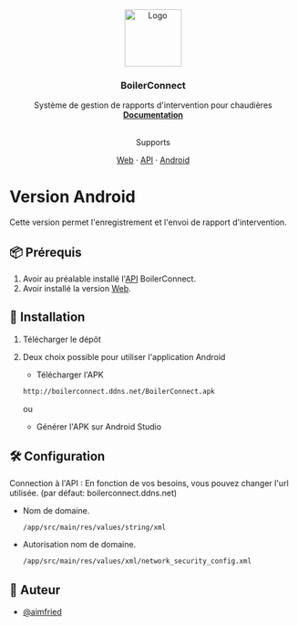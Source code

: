 <div align="center">
    <img src="http://boilerconnect.ddns.net/logo.png" alt="Logo" width="100" height="100">

  <h3 align="center">BoilerConnect</h3>

  <p align="center">
    Système de gestion de rapports d'intervention pour chaudières
    <br />
    <a href="https://drive.google.com/drive/folders/1pocVKzrKxUJeOKoWazV7Zrlh0SxABBp_?usp=share_link"><strong>Documentation</strong></a>
    <br />
    <br />
    <p align="center">Supports</p>
    <a href="https://github.com/AimFried/boilerconnect_web">Web</a>
    ·
    <a href="https://github.com/AimFried/boilerconnect_api">API</a>
    ·
    <a href="https://github.com/AimFried/boilerconnect_apk">Android</a>
  </p>
</div>

# Version Android

Cette version permet l'enregistrement et l'envoi de rapport d'intervention.

## 📦 Prérequis

1. Avoir au préalable installé l'<a href="https://github.com/AimFried/boilerconnect_api">API</a> BoilerConnect. <br >
2. Avoir installé la version <a href="https://github.com/AimFried/boilerconnect_web">Web</a>.

## :bookmark_tabs: Installation

1. Télécharger le dépôt <br >
2. Deux choix possible pour utiliser l'application Android
   * Télécharger l'APK
   ```bash
   http://boilerconnect.ddns.net/BoilerConnect.apk
   ```
      ou
      
   * Générer l'APK sur Android Studio

## 🛠️ Configuration

Connection à l'API : En fonction de vos besoins, vous pouvez changer l'url utilisée.
(par défaut: boilerconnect.ddns.net)

* Nom de domaine.
   ```bash
   /app/src/main/res/values/string/xml
   ```
* Autorisation nom de domaine.
   ```bash
   /app/src/main/res/values/xml/network_security_config.xml
    ```
 
## 🤠 Auteur

- [@aimfried](https://www.github.com/AimFried])
